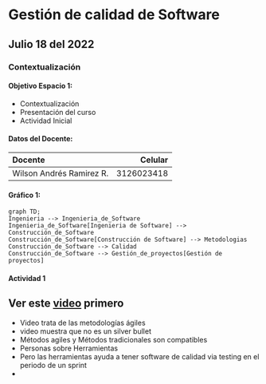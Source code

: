 # Gestión de calidad de Software
## Julio 18 del 2022
### Contextualización
#### Objetivo Espacio 1:
- Contextualización
- Presentación del curso
- Actividad Inicial
#### Datos del Docente:
| Docente | Celular |
| :------ | ------: | 
| Wilson Andrés Ramirez R. |  3126023418 |

#### Gráfico 1:
```mermaid
graph TD;
Ingenieria --> Ingenieria_de_Software
Ingenieria_de_Software[Ingenieria de Software] --> Construcción_de_Software
Construcción_de_Software[Construcción de Software] --> Metodologias
Construcción_de_Software --> Calidad
Construcción_de_Software --> Gestión_de_proyectos[Gestión de proyectos]
```

#### Actividad 1
Ver este [video](https://www.youtube.com/watch?v=FAhdlq0Zytk) primero
-----
- Video trata de las metodologías ágiles
- video muestra que no es un silver bullet
- Métodos agiles y Métodos tradicionales son compatibles
- Personas sobre Herramientas
- Pero las herramientas ayuda a tener software de calidad via testing en el periodo de un sprint
- 